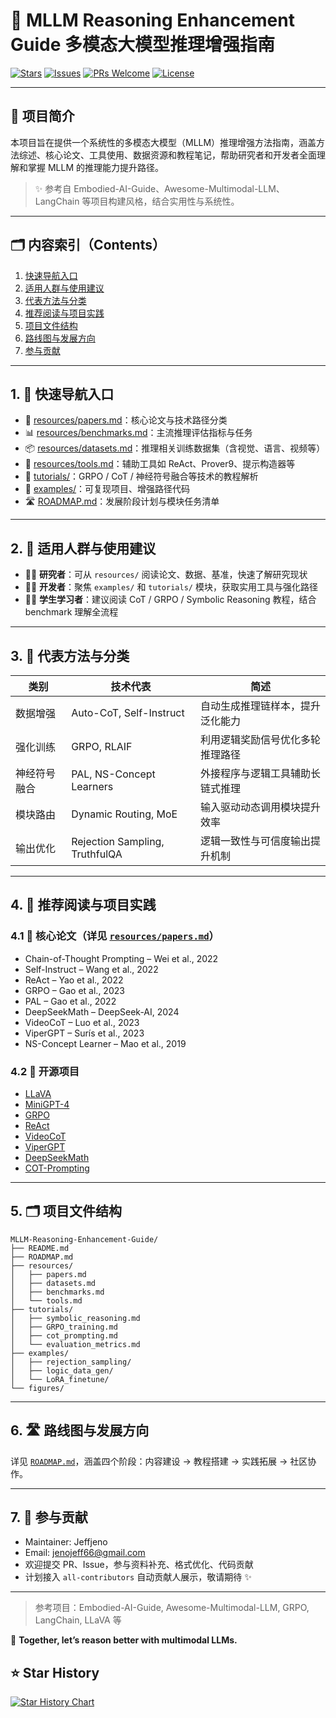 # 🧠 MLLM Reasoning Enhancement Guide 多模态大模型推理增强指南

[![Stars](https://img.shields.io/github/stars/Jeffjeno/MLLM-Reasoning-Enhancement-Guide?style=social)](https://github.com/Jeffjeno/MLLM-Reasoning-Enhancement-Guide/stargazers)
[![Issues](https://img.shields.io/github/issues/Jeffjeno/MLLM-Reasoning-Enhancement-Guide)](https://github.com/Jeffjeno/MLLM-Reasoning-Enhancement-Guide/issues)
[![PRs Welcome](https://img.shields.io/badge/PRs-welcome-brightgreen.svg)](https://github.com/Jeffjeno/MLLM-Reasoning-Enhancement-Guide/pulls)
[![License](https://img.shields.io/badge/license-MIT-blue.svg)](LICENSE)

---

## 📘 项目简介

本项目旨在提供一个系统性的多模态大模型（MLLM）推理增强方法指南，涵盖方法综述、核心论文、工具使用、数据资源和教程笔记，帮助研究者和开发者全面理解和掌握 MLLM 的推理能力提升路径。

> ✨ 参考自 Embodied-AI-Guide、Awesome-Multimodal-LLM、LangChain 等项目构建风格，结合实用性与系统性。

---

## 🗂️ 内容索引（Contents）

1. [快速导航入口](#1-快速导航入口)
2. [适用人群与使用建议](#2-适用人群与使用建议)
3. [代表方法与分类](#3-代表方法与分类)
4. [推荐阅读与项目实践](#4-推荐阅读与项目实践)
5. [项目文件结构](#5-项目文件结构)
6. [路线图与发展方向](#6-路线图与发展方向)
7. [参与贡献](#7-参与贡献)

---

## 1. 🚀 快速导航入口

- 📄 [resources/papers.md](resources/papers.md)：核心论文与技术路径分类
- 📊 [resources/benchmarks.md](resources/benchmarks.md)：主流推理评估指标与任务
- 📦 [resources/datasets.md](resources/datasets.md)：推理相关训练数据集（含视觉、语言、视频等）
- 🧰 [resources/tools.md](resources/tools.md)：辅助工具如 ReAct、Prover9、提示构造器等
- 📘 [tutorials/](tutorials/)：GRPO / CoT / 神经符号融合等技术的教程解析
- 🧪 [examples/](examples/)：可复现项目、增强路径代码
- 🛣️ [ROADMAP.md](ROADMAP.md)：发展阶段计划与模块任务清单

---

## 2. 🧠 适用人群与使用建议

- 🧑‍🔬 **研究者**：可从 `resources/` 阅读论文、数据、基准，快速了解研究现状
- 🧑‍💻 **开发者**：聚焦 `examples/` 和 `tutorials/` 模块，获取实用工具与强化路径
- 🧑‍🎓 **学生学习者**：建议阅读 CoT / GRPO / Symbolic Reasoning 教程，结合 benchmark 理解全流程

---

## 3. 🔧 代表方法与分类

| 类别 | 技术代表 | 简述 |
|------|------------|------|
| 数据增强 | Auto-CoT, Self-Instruct | 自动生成推理链样本，提升泛化能力 |
| 强化训练 | GRPO, RLAIF | 利用逻辑奖励信号优化多轮推理路径 |
| 神经符号融合 | PAL, NS-Concept Learners | 外接程序与逻辑工具辅助长链式推理 |
| 模块路由 | Dynamic Routing, MoE | 输入驱动动态调用模块提升效率 |
| 输出优化 | Rejection Sampling, TruthfulQA | 逻辑一致性与可信度输出提升机制 |

---

## 4. 📄 推荐阅读与项目实践

### 4.1 🔬 核心论文（详见 [`resources/papers.md`](resources/papers.md)）

- Chain-of-Thought Prompting – Wei et al., 2022  
- Self-Instruct – Wang et al., 2022  
- ReAct – Yao et al., 2022  
- GRPO – Gao et al., 2023  
- PAL – Gao et al., 2022  
- DeepSeekMath – DeepSeek-AI, 2024  
- VideoCoT – Luo et al., 2023  
- ViperGPT – Surís et al., 2023  
- NS-Concept Learner – Mao et al., 2019

### 4.2 🔧 开源项目

- [LLaVA](https://github.com/haotian-liu/LLaVA)
- [MiniGPT-4](https://github.com/Vision-CAIR/MiniGPT-4)
- [GRPO](https://github.com/Luodian/Reinforced-CoT)
- [ReAct](https://github.com/ysymyth/ReAct)
- [VideoCoT](https://github.com/Video-CoT/VideoCoT)
- [ViperGPT](https://github.com/StanfordVL/ViperGPT)
- [DeepSeekMath](https://github.com/deepseek-ai/DeepSeek-Math)
- [COT-Prompting](https://www.promptingguide.ai/techniques/cot)
---

## 5. 🗂️ 项目文件结构

```
MLLM-Reasoning-Enhancement-Guide/
├── README.md
├── ROADMAP.md
├── resources/
│   ├── papers.md
│   ├── datasets.md
│   ├── benchmarks.md
│   └── tools.md
├── tutorials/
│   ├── symbolic_reasoning.md
│   ├── GRPO_training.md
│   ├── cot_prompting.md
│   └── evaluation_metrics.md
├── examples/
│   ├── rejection_sampling/
│   ├── logic_data_gen/
│   └── LoRA_finetune/
└── figures/
```

---

## 6. 🛣️ 路线图与发展方向

详见 [`ROADMAP.md`](ROADMAP.md)，涵盖四个阶段：内容建设 → 教程搭建 → 实践拓展 → 社区协作。

---

## 7. 🤝 参与贡献

- Maintainer: Jeffjeno  
- Email: jenojeff66@gmail.com
- 欢迎提交 PR、Issue，参与资料补充、格式优化、代码贡献
- 计划接入 `all-contributors` 自动贡献人展示，敬请期待 ✨

---

> 参考项目：Embodied-AI-Guide, Awesome-Multimodal-LLM, GRPO, LangChain, LLaVA 等

🧠 **Together, let’s reason better with multimodal LLMs.**

## ⭐ Star History

[![Star History Chart](https://api.star-history.com/svg?repos=Jeffjeno/MLLM-Reasoning-Enhancement-Guide&type=Date)](https://star-history.com/#Jeffjeno/MLLM-Reasoning-Enhancement-Guide&Date)
